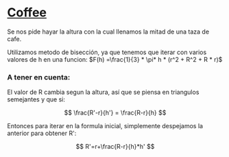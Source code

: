 # [Coffee](https://www.hackerrank.com/contests/utp-open-2018/challenges/cup-of-coffee/problem)

Se nos pide hayar la altura con la cual llenamos la mitad de una taza de cafe.

Utilizamos metodo de bisección, ya que tenemos que iterar con varios valores de h en una funcion: $F(h) =\frac{1}{3} * \pi* h * (r^2 + R^2 + R * r)$

### A tener en cuenta:
El valor de R cambia segun la altura, así que se piensa en triangulos semejantes y que si:

$$
\frac{R'-r}{h'} = \frac{R-r}{h}
$$

Entonces para iterar en la formula inicial, simplemente despejamos la anterior para obtener R':

$$
R'=r+\frac{R-r}{h}*h'
$$
